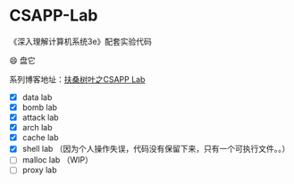 
# CSAPP-Lab
《深入理解计算机系统3e》配套实验代码

:smile:  盘它

系列博客地址：[扶桑树叶之CSAPP Lab](http://blog.scarboroughcoral.top/tags/CSAPP-Lab/)


- [x] data lab
- [x] bomb lab
- [x] attack lab
- [x] arch lab
- [x] cache lab 
- [x] shell lab （因为个人操作失误，代码没有保留下来，只有一个可执行文件。。）
- [ ] malloc lab （WIP）
- [ ] proxy lab
